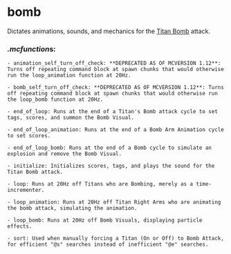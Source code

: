 # bomb
Dictates animations, sounds, and mechanics for the [Titan Bomb](https://youtu.be/w__ZYTk8YhQ) attack.

### *.mcfunction*s:
    - animation_self_turn_off_check: **DEPRECATED AS OF MCVERSION 1.12**: Turns off repeating command block at spawn chunks that would otherwise run the loop_animation function at 20Hz.
    
    - bomb_self_turn_off_check: **DEPRECATED AS OF MCVERSION 1.12**: Turns off repeating command block at spawn chunks that would otherwise run the loop_bomb function at 20Hz.
    
    - end_of_loop: Runs at the end of a Titan's Bomb attack cycle to set tags, scores, and summon the Bomb Visual.
    
    - end_of_loop_animation: Runs at the end of a Bomb Arm Animation cycle to set scores.
    
    - end_of_loop_bomb: Runs at the end of a Bomb cycle to simulate an explosion and remove the Bomb Visual.
    
    - initialize: Initializes scores, tags, and plays the sound for the Titan Bomb attack.
    
    - loop: Runs at 20Hz off Titans who are Bombing, merely as a time-incrementer.
    
    - loop_animation: Runs at 20Hz off Titan Right Arms who are animating the bomb attack, simulating the animation.
    
    - loop_bomb: Runs at 20Hz off Bomb Visuals, displaying particle effects.
    
    - sort: Used when manually forcing a Titan (On or Off) to Bomb Attack, for efficient "@s" searches instead of inefficient "@e" searches.
